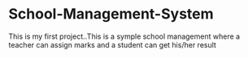 # School-Management-System
This is my first project..This is a symple school management where a teacher can assign marks and a student can get his/her result
